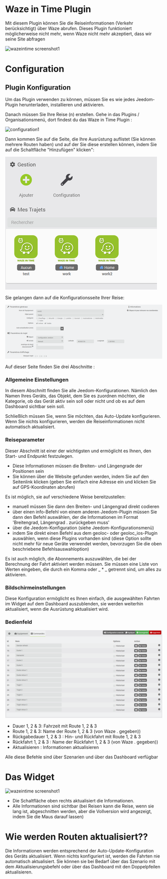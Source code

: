 # Waze in Time Plugin

Mit diesem Plugin können Sie die Reiseinformationen (Verkehr berücksichtigt) über Waze abrufen. Dieses Plugin funktioniert möglicherweise nicht mehr, wenn Waze nicht mehr akzeptiert, dass wir seine Site abfragen

![wazeintime screenshot1](../images/wazeintime_screenshot1.jpg)

# Configuration

## Plugin Konfiguration

Um das Plugin verwenden zu können, müssen Sie es wie jedes Jeedom-Plugin herunterladen, installieren und aktivieren.

Danach müssen Sie Ihre Reise (n) erstellen. Gehe in das Plugins / Organisationsmenü, dort findest du das Waze in Time Plugin :

![configuration1](../images/configuration1.jpg)

Dann kommen Sie auf die Seite, die Ihre Ausrüstung auflistet (Sie können mehrere Routen haben) und auf der Sie diese erstellen können, indem Sie auf die Schaltfläche "Hinzufügen" klicken":

![wazeintime screenshot2](../images/eqlogic_list.png)

Sie gelangen dann auf die Konfigurationsseite Ihrer Reise:

![wazeintime screenshot3](../images/eqlogic_config.png)

Auf dieser Seite finden Sie drei Abschnitte :

### Allgemeine Einstellungen

In diesem Abschnitt finden Sie alle Jeedom-Konfigurationen. Nämlich den Namen Ihres Geräts, das Objekt, dem Sie es zuordnen möchten, die Kategorie, ob das Gerät aktiv sein soll oder nicht und ob es auf dem Dashboard sichtbar sein soll.

Schließlich müssen Sie, wenn Sie möchten, das Auto-Update konfigurieren. Wenn Sie nichts konfigurieren, werden die Reiseinformationen nicht automatisch aktualisiert.

### Reiseparameter

Dieser Abschnitt ist einer der wichtigsten und ermöglicht es Ihnen, den Start- und Endpunkt festzulegen.

- Diese Informationen müssen die Breiten- und Längengrade der Positionen sein
- Sie können über die Website gefunden werden, indem Sie auf den Seitenlink klicken (geben Sie einfach eine Adresse ein und klicken Sie auf GPS-Koordinaten abrufen)

Es ist möglich, sie auf verschiedene Weise bereitzustellen:

- manuell müssen Sie dann den Breiten- und Längengrad direkt codieren
- über einen info-Befehl von einem anderen Jeedom-Plugin müssen Sie dann den Befehl auswählen, der die Informationen im Format 'Breitengrad, Längengrad . zurückgeben muss'
- über die Jeedom-Konfiguration (siehe Jeedom-Konfigurationsmenü)
- indem Sie direkt einen Befehl aus dem geoloc- oder geoloc_ios-Plugin auswählen, wenn diese Plugins vorhanden sind (diese Option sollte nicht mehr für neue Geräte verwendet werden, bevorzugen Sie die oben beschriebene Befehlsauswahloption)

Es ist auch möglich, die Abonnements auszuwählen, die bei der Berechnung der Fahrt aktiviert werden müssen. Sie müssen eine Liste von Werten eingeben, die durch ein Komma oder _ * _ getrennt sind, um alles zu aktivieren.

### Bildschirmeinstellungen

Diese Konfiguration ermöglicht es Ihnen einfach, die ausgewählten Fahrten im Widget auf dem Dashboard auszublenden, sie werden weiterhin aktualisiert, wenn die Ausrüstung aktualisiert wird.

### Bedienfeld

![config3](../images/cmd_list.png)

- Dauer 1, 2 & 3: Fahrzeit mit Route 1, 2 & 3
- Route 1, 2 & 3: Name der Route 1, 2 & 3 (von Waze . gegeben))
- Rückgabedauer 1, 2 & 3 : Hin- und Rückfahrt mit Route 1, 2 & 3
- Rückfahrt 1, 2 & 3 : Name der Rückfahrt 1, 2 & 3 (von Waze . gegeben))
- Aktualisieren : Informationen aktualisieren

Alle diese Befehle sind über Szenarien und über das Dashboard verfügbar

# Das Widget

![wazeintime screenshot1](../images/wazeintime_screenshot1.jpg)

- Die Schaltfläche oben rechts aktualisiert die Informationen.
- Alle Informationen sind sichtbar (bei Reisen kann die Reise, wenn sie lang ist, abgeschnitten werden, aber die Vollversion wird angezeigt, indem Sie die Maus darauf lassen)

# Wie werden Routen aktualisiert??

Die Informationen werden entsprechend der Auto-Update-Konfiguration des Geräts aktualisiert. Wenn nichts konfiguriert ist, werden die Fahrten nie automatisch aktualisiert.
Sie können sie bei Bedarf über das Szenario mit dem Aktualisierungsbefehl oder über das Dashboard mit den Doppelpfeilen aktualisieren.
